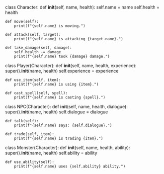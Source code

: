 class Character:
    def __init__(self, name, health):
        self.name = name
        self.health = health

    def move(self):
        print(f"{self.name} is moving.")

    def attack(self, target):
        print(f"{self.name} is attacking {target.name}.")

    def take_damage(self, damage):
        self.health -= damage
        print(f"{self.name} took {damage} damage.")

class Player(Character):
    def __init__(self, name, health, experience):
        super().__init__(name, health)
        self.experience = experience

    def use_item(self, item):
        print(f"{self.name} is using {item}.")

    def cast_spell(self, spell):
        print(f"{self.name} is casting {spell}.")

class NPC(Character):
    def __init__(self, name, health, dialogue):
        super().__init__(name, health)
        self.dialogue = dialogue

    def talk(self):
        print(f"{self.name} says: {self.dialogue}.")

    def trade(self, item):
        print(f"{self.name} is trading {item}.")

class Monster(Character):
    def __init__(self, name, health, ability):
        super().__init__(name, health)
        self.ability = ability 
        
    def use_ability(self):
        print(f"{self.name} uses {self.ability} ability.")
